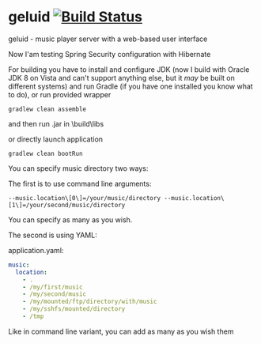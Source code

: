 geluid [![Build Status](https://travis-ci.org/zimy/geluid.svg?branch=master)](https://travis-ci.org/zimy/geluid)
======

geluid - music player server with a web-based user interface

Now I'am testing Spring Security configuration with Hibernate

For building you have to install and configure JDK (now I build with Oracle JDK 8 on Vista and can't support anything else, but it *may* be built on different systems) and run Gradle (if you have one installed you know what to do), or run provided wrapper


```shell
gradlew clean assemble
```
and then run .jar in <Geluid>\build\libs

or directly launch application
```shell
gradlew clean bootRun
```
You can specify music directory two ways:

The first is to use command line arguments:

```shell
--music.location\[0\]=/your/music/directory --music.location\[1\]=/your/second/music/directory
```

You can specify as many as you wish.

The second is using YAML:

application.yaml:
```yaml
music:
  location:
    - .
    - /my/first/music
    - /my/second/music
    - /my/mounted/ftp/directory/with/music
    - /my/sshfs/mounted/directory
    - /tmp
```
Like in command line variant, you can add as many as you wish them
